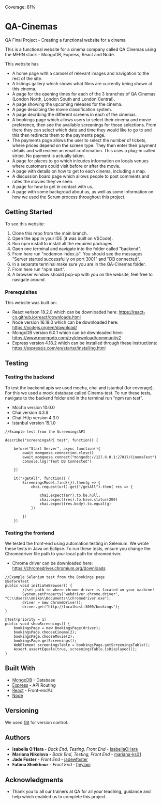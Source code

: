 Coverage: 81%
# QA-Cinemas

QA Final Project - Creating a functional website for a cinema

This is a functional website for a cinema company called QA Cinemas using the MERN stack - MongoDB, Express, React and Node.

This website has
- A home page with a carosel of relevant images and navigation to the rest of the site.
- A listings gallery which shows what films are currently being shown at this cinema.
- A page for the opening times for each of the 3 branches of QA Cinemas (London North, London South and London Central).
- A page showing the upcoming releases for the cinema.
- A page descibing the movie classification system.
- A page decribing the different screens in each of the cinemas.
- A bookings page which allows users to select their cinema and movie preference, then see the available screenings for those selections. From there they can select which date and time they would like to go to and this then redirects them to the payments page.
- The payments page allows the user to select the number of tickets, where prices depend on the screen type. They then enter their payment details and will recieve an email confirmation. This uses a plug-in called stripe. No payment is actually taken.
- A page for places to go which inlcudes information on locals venues where customers could visit before or after the movie.
- A page with details on how to get to each cinema, including a map.
- A discussion board page which allows people to post comments and rates the movies they've seen.
- A page for how to get in contact with us.
- A page with some backgroud about us, as well as some information on how we used the Scrum process throughout this project.

## Getting Started

To see this website:
1. Clone this repo from the main branch.
2. Open the app in your IDE (it was built on VSCode).
3. Run npm install to install all the required packages.
4. Open one terminal and navigate into the folder called "backend".
5. From here run "nodemon index.js". You should see the messages "Server started successfully on port 3001" and "DB connected".
6. In a separate terminal make sure you are in the QA-Cinemas folder.
7. From here run "npm start".
8. A browser window should pop-up with you on the website, feel free to navigate around.

### Prerequisites

This website was built on:
- React verison 18.2.0 which can be downloaded here: https://react-cn.github.io/react/downloads.html
- Node version 16.18.0 which can be downloaded here: https://nodejs.org/en/download/
- MongoDB version 6.0.1 which can be downloaded here: https://www.mongodb.com/try/download/community2
- Express version 4.18.2 which can be installed through these instructions: https://expressjs.com/en/starter/installing.html

## Testing

### Testing the backend

To test the backend apis we used mocha, chai and istanbul (for coverage). For this we used a mock database called Cinema-test.
To run these tests, navigate to the backend folder and in the terminal run "npm run test".
- Mocha version 10.0.0
- Chai version 4.3.6
- Chai-Http version 4.3.0
- Istanbul version 15.1.0

```
//Example test from the ScreeningsAPI

describe("screeningsAPI test", function() {

    before("Start Server", async function(){
        await mongoose.connection.close()
        await mongoose.connect("mongodb://127.0.0.1:27017/CinemaTest")
        console.log("Test DB Connected")
     
    }) 
    
    it("/getAll", function() {
        ScreeningsModel.find({}).then(g => {
            chai.request(url).get("/getAll").then( res => {
 
                chai.expect(err).to.be.null;
                chai.expect(res).to.have.status(200)
                chai.expect(res.body).to.equal(g)
            })
 
        })
    })
  ```
    
### Testing the frontend

We tested the front-end using automation testing in Selenium. We wrote these tests in Java on Eclipse. 
To run these tests, ensure you change the Chromedriver file path to your local path for chromedriver. 
- Chrome driver can be downloaded here: https://chromedriver.chromium.org/downloads

```
//Example Selenium test from the Bookings page
@BeforeTest
public void initiateBrowser() {
		//set path to where chrome driver is located on your machine!
		System.setProperty("webdriver.chrome.driver", "C:\\Users\\mniko\\Documents\\chromedriver.exe");
		driver = new ChromeDriver();
		driver.get("http://localhost:3000/bookings");
}
  
@Test(priority = 1)
public void showScreenings() {
    bookingsPage = new BookingsPage(driver);
    bookingsPage.chooseCinema(2);
    bookingsPage.chooseMovie(2);
    bookingsPage.getScreenings();
    WebElement screeningsTable = bookingsPage.getScreeningsTable();
    Assert.assertEquals(true, screeningsTable.isDisplayed());
}
```

## Built With

* [MongoDB](https://www.mongodb.com/) - Database
* [Express](https://expressjs.com/) - API Routing
* [React](https://reactjs.org/) - Front-end/UI
* [Node](https://nodejs.org/en/) 

## Versioning

We used [Git](https://git-scm.com) for version control.

## Authors

* **Isabella O'Hara** - *Back End, Testing, Front End* - [IsabellaOHara](https://github.com/IsabellaOHara)
* **Mariana Nikolova** - *Back End, Testing, Front End* - [mariana-ks01](https://github.com/mariana-ks01)
* **Jade Foster** - *Front End* - [jadewfoster](https://github.com/jadewfoster)
* **Fatima Sheikhnur** - *Front End* - [fjeylani](https://github.com/fjeylani)

## Acknowledgments
* Thank you to all our trainers at QA for all your teaching, guidance and help which enabled us to complete this project.
